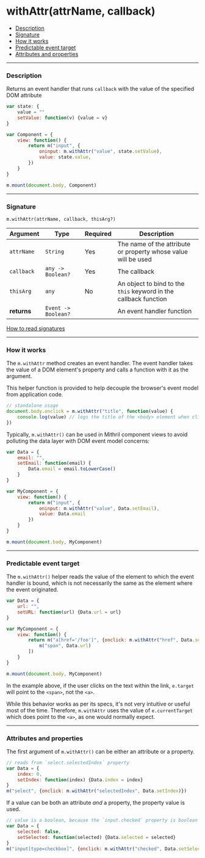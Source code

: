 # withAttr(attrName, callback)

- [Description](#description)
- [Signature](#signature)
- [How it works](#how-it-works)
- [Predictable event target](#predictable-event-target)
- [Attributes and properties](#attributes-and-properties)

---

### Description

Returns an event handler that runs `callback` with the value of the specified DOM attribute

```javascript
var state: {
	value = ""
	setValue: function(v) {value = v}
}

var Component = {
	view: function() {
		return m("input", {
			oninput: m.withAttr("value", state.setValue),
			value: state.value,
		})
	}
}

m.mount(document.body, Component)
```

---

### Signature

`m.withAttr(attrName, callback, thisArg?)`

Argument    | Type                 | Required | Description
----------- | -------------------- | -------- | ---
`attrName`  | `String`             | Yes      | The name of the attribute or property whose value will be used
`callback`  | `any -> Boolean?`    | Yes      | The callback
`thisArg`   | `any`                | No       | An object to bind to the `this` keyword in the callback function
**returns** | `Event -> Boolean?`  |          | An event handler function

[How to read signatures](signatures.md)

---

### How it works

The `m.withAttr` method creates an event handler. The event handler takes the value of a DOM element's property and calls a function with it as the argument.

This helper function is provided to help decouple the browser's event model from application code.

```javascript
// standalone usage
document.body.onclick = m.withAttr("title", function(value) {
	console.log(value) // logs the title of the <body> element when clicked
})
```

Typically, `m.withAttr()` can be used in Mithril component views to avoid polluting the data layer with DOM event model concerns:

```javascript
var Data = {
	email: "",
	setEmail: function(email) {
		Data.email = email.toLowerCase()
	}
}

var MyComponent = {
	view: function() {
		return m("input", {
			oninput: m.withAttr("value", Data.setEmail),
			value: Data.email
		})
	}
}

m.mount(document.body, MyComponent)
```

---

### Predictable event target

The `m.withAttr()` helper reads the value of the element to which the event handler is bound, which is not necessarily the same as the element where the event originated.

```javascript
var Data = {
	url: "",
	setURL: function(url) {Data.url = url}
}

var MyComponent = {
	view: function() {
		return m("a[href='/foo']", {onclick: m.withAttr("href", Data.setURL)}, [
			m("span", Data.url)
		])
	}
}

m.mount(document.body, MyComponent)
```

In the example above, if the user clicks on the text within the link, `e.target` will point to the `<span>`, not the `<a>`.

While this behavior works as per its specs, it's not very intuitive or useful most of the time. Therefore, `m.withAttr` uses the value of `e.currentTarget` which does point to the `<a>`, as one would normally expect.

---

### Attributes and properties

The first argument of `m.withAttr()` can be either an attribute or a property.

```javascript
// reads from `select.selectedIndex` property
var Data = {
	index: 0,
	setIndex: function(index) {Data.index = index}
}
m("select", {onclick: m.withAttr("selectedIndex", Data.setIndex)})
```

If a value can be both an attribute *and* a property, the property value is used.

```javascript
// value is a boolean, because the `input.checked` property is boolean
var Data = {
	selected: false,
	setSelected: function(selected) {Data.selected = selected}
}
m("input[type=checkbox]", {onclick: m.withAttr("checked", Data.setSelected)})
```

